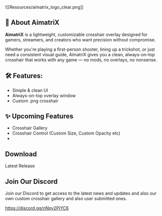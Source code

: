![[Resources/aimatrix_logo_clear.png]]
## 🎯 About AimatriX
**AimatriX** is a lightweight, customizable crosshair overlay designed for gamers, streamers, and creators who want precision without compromise.

Whether you're playing a first-person shooter, lining up a trickshot, or just need a consistent visual guide, AimatriX gives you a clean, always-on-top crosshair that works with any game — no mods, no overlays, no nonsense.

## 🛠️ Features:
- Simple & clean UI
- Always-on-top overlay window
- Custom .png crosshair

## ✨ Upcoming Features
- Crosshair Gallery
- Crosshair Control (Custom Size, Custom Opacity etc)
- 

## Download
Latest Release 

## Join Our Discord
Join our Discord to get access to the latest news and updates and also our own custom crosshair gallery and also user submitted ones.

https://discord.gg/nNpy2PjYC6
